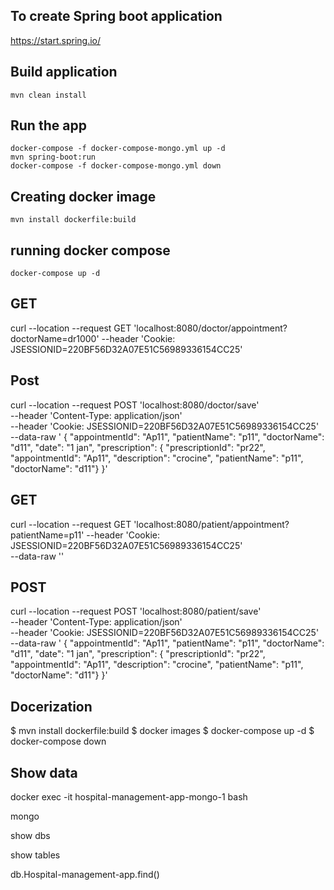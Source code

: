 ## To create Spring boot application

https://start.spring.io/

## Build application

``` 
mvn clean install
```

## Run the app

``` 
docker-compose -f docker-compose-mongo.yml up -d
mvn spring-boot:run
docker-compose -f docker-compose-mongo.yml down

```
## Creating docker image

```
mvn install dockerfile:build

```
## running docker compose

``` 
docker-compose up -d

```
## GET
curl --location --request GET 'localhost:8080/doctor/appointment?doctorName=dr1000' \--header 'Cookie: JSESSIONID=220BF56D32A07E51C56989336154CC25'

## Post
curl --location --request POST 'localhost:8080/doctor/save' \
--header 'Content-Type: application/json' \
--header 'Cookie: JSESSIONID=220BF56D32A07E51C56989336154CC25' \
--data-raw ' {
"appointmentId": "Ap11",
"patientName": "p11",
"doctorName": "d11",
"date": "1 jan",
"prescription": {
"prescriptionId": "pr22",
"appointmentId": "Ap11",
"description": "crocine",
"patientName": "p11",
"doctorName": "d11"}
}'
## GET
curl --location --request GET 'localhost:8080/patient/appointment?patientName=p11' \--header 'Cookie: JSESSIONID=220BF56D32A07E51C56989336154CC25' \
--data-raw ''

## POST
curl --location --request POST 'localhost:8080/patient/save' \
--header 'Content-Type: application/json' \
--header 'Cookie: JSESSIONID=220BF56D32A07E51C56989336154CC25' \
--data-raw ' {
"appointmentId": "Ap11",
"patientName": "p11",
"doctorName": "d11",
"date": "1 jan",
"prescription": {
"prescriptionId": "pr22",
"appointmentId": "Ap11",
"description": "crocine",
"patientName": "p11",
"doctorName": "d11"}
}'

## Docerization

$ mvn install dockerfile:build
$ docker images
$ docker-compose up -d
$ docker-compose down

## Show data
docker exec -it hospital-management-app-mongo-1 bash

mongo

show dbs

show tables

db.Hospital-management-app.find()